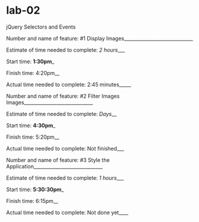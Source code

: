 # lab-02
jQuery Selectors and Events

Number and name of feature: #1 Display Images_____________________________

Estimate of time needed to complete: _2 hours____

Start time: __1:30pm___

Finish time: 4:20pm__

Actual time needed to complete: 2:45 minutes_____




Number and name of feature: #2 Filter Images Images_____________________________

Estimate of time needed to complete: _Days___

Start time: __4:30pm___

Finish time: 5:20pm__

Actual time needed to complete: Not finished___


Number and name of feature: #3 Style the Application_____________________________

Estimate of time needed to complete: _1 hours____

Start time: __5:30:30pm___

Finish time: 6:15pm__

Actual time needed to complete: Not done yet____
